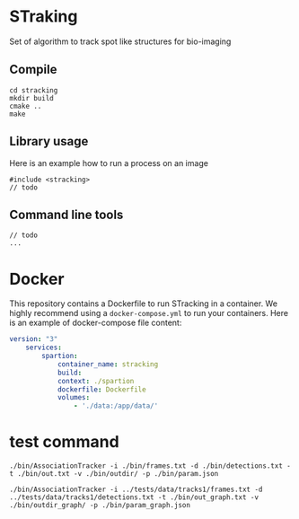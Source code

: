 # STraking

Set of algorithm to track spot like structures for bio-imaging

## Compile


```
cd stracking
mkdir build
cmake ..
make
```

## Library usage

Here is an example how to run a process on an image

```
#include <stracking>
// todo

```

## Command line tools

```
// todo
...
```

# Docker

This repository contains a Dockerfile to run STracking in a container. We highly recommend using a `docker-compose.yml` to run your containers. Here is an example of docker-compose file content:

```yaml
version: "3"
    services:
        spartion:
            container_name: stracking
            build:
            context: ./spartion
            dockerfile: Dockerfile
            volumes:
                - './data:/app/data/' 
```


# test command

```
./bin/AssociationTracker -i ./bin/frames.txt -d ./bin/detections.txt -t ./bin/out.txt -v ./bin/outdir/ -p ./bin/param.json

./bin/AssociationTracker -i ../tests/data/tracks1/frames.txt -d ../tests/data/tracks1/detections.txt -t ./bin/out_graph.txt -v ./bin/outdir_graph/ -p ./bin/param_graph.json
```